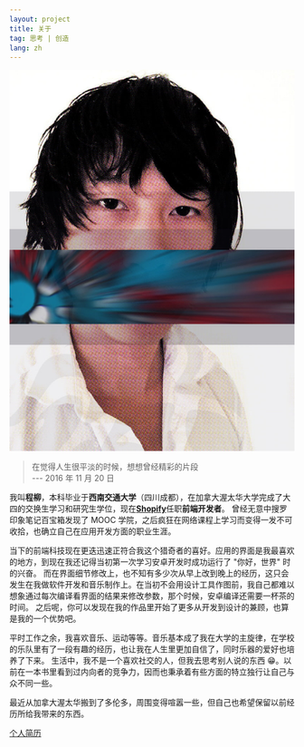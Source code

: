 ```yaml
---
layout: project
title: 关于
tag: 思考 | 创造
lang: zh
---
```


<img class="image right avatar" src="/assets/img/willow-cheng.jpg" alt="程柳的自拍照" />

> 在觉得人生很平淡的时候，想想曾经精彩的片段
<br>--- 2016 年 11 月 20 日

我叫**程柳**，本科毕业于**西南交通大学**（四川成都），在加拿大渥太华大学完成了大四的交换生学习和研究生学位，现在[**Shopify**](https://www.shopify.com/?ref=planet-willow)任职**前端开发者**。
曾经无意中搜罗印象笔记百宝箱发现了 MOOC 学院，之后疯狂在网络课程上学习而变得一发不可收拾，也确立自己在应用开发方面的职业生涯。

当下的前端科技现在更迭迅速正符合我这个猎奇者的喜好。应用的界面是我最喜欢的地方，到现在我还记得当初第一次学习安卓开发时成功运行了 "你好，世界" 时的兴奋。
而在界面细节修改上，也不知有多少次从早上改到晚上的经历，这只会发生在我做软件开发和音乐制作上。在当初不会用设计工具作图前，我自己都难以想象通过每次编译看界面的结果来修改参数，那个时候，安卓编译还需要一杯茶的时间。
之后呢，你可以发现在我的作品里开始了更多从开发到设计的兼顾，也算是我的一个优势吧。

平时工作之余，我喜欢音乐、运动等等。音乐基本成了我在大学的主旋律，在学校的乐队里有了一段有趣的经历，也让我在人生里更加自信了，同时乐器的爱好也培养了下来。
生活中，我不是一个喜欢社交的人，但我去思考别人说的东西 :grin:。以前在一本书里看到过内向者的竞争力，因而也秉承着有些方面的特立独行让自己与众不同一些。

最近从加拿大渥太华搬到了多伦多，周围变得喧嚣一些，但自己也希望保留以前经历所给我带来的东西。

<div><a href="/assets/docs/程柳 - 个人简历.pdf" class="button special icon fa-download" target="_blank">个人简历</a></div>